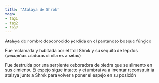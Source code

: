 ```yaml
---
title: "Atalaya de Shrok"
tags: 
- tag1
- tag2
- tag3
---
```


Atalaya de nombre desconocido perdida en el pantanoso bosque fúngico

Fue reclamada y habitada por el troll Shrok y su sequito de lepidos (peuqeñas criaturas similares a setas)

Fue destruida por una serpiente deboradora de piedra que se alimentó en sus cimiento. El espejo sigue intacto y el umbral va a intentar reconstruir la atalaya junto a Shrok para volver a poner el espejo en su posición